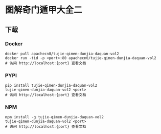 # 图解奇门遁甲大全二

## 下载

### Docker

```
docker pull apachecn0/tujie-qimen-dunjia-daquan-vol2
docker run -tid -p <port>:80 apachecn0/tujie-qimen-dunjia-daquan-vol2
# 访问 http://localhost:{port} 查看文档
```

### PYPI

```
pip install tujie-qimen-dunjia-daquan-vol2
tujie-qimen-dunjia-daquan-vol2 <port>
# 访问 http://localhost:{port} 查看文档
```

### NPM

```
npm install -g tujie-qimen-dunjia-daquan-vol2
tujie-qimen-dunjia-daquan-vol2 <port>
# 访问 http://localhost:{port} 查看文档
```
